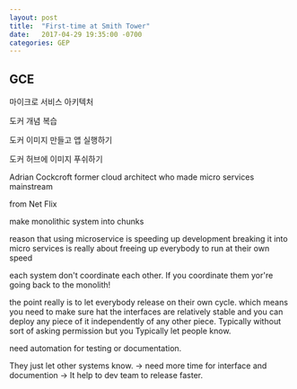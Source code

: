 ```yaml
---
layout: post
title:  "First-time at Smith Tower"
date:   2017-04-29 19:35:00 -0700
categories: GEP
---
```

## GCE

마이크로 서비스 아키텍처

도커 개념 복습

도커 이미지 만들고 앱 실행하기

도커 허브에 이미지 푸쉬하기


Adrian Cockcroft former cloud architect who made micro services mainstream

from Net Flix

make monolithic system into chunks


reason that using microservice is speeding up development
breaking it into micro services is really about freeing up everybody to run at their own speed


each system don't coordinate each other.
If you coordinate them yor're going back to the monolith!

the point really is to let everybody release on their own cycle.
which means you need to make sure hat the interfaces are relatively stable and
you can deploy any piece of it independently of any other piece.
Typically without sort of asking permission but you Typically let people know.

need automation for testing or documentation.


They just let other systems know. -> need more time for interface and documention
-> It help to dev team to release faster.  
